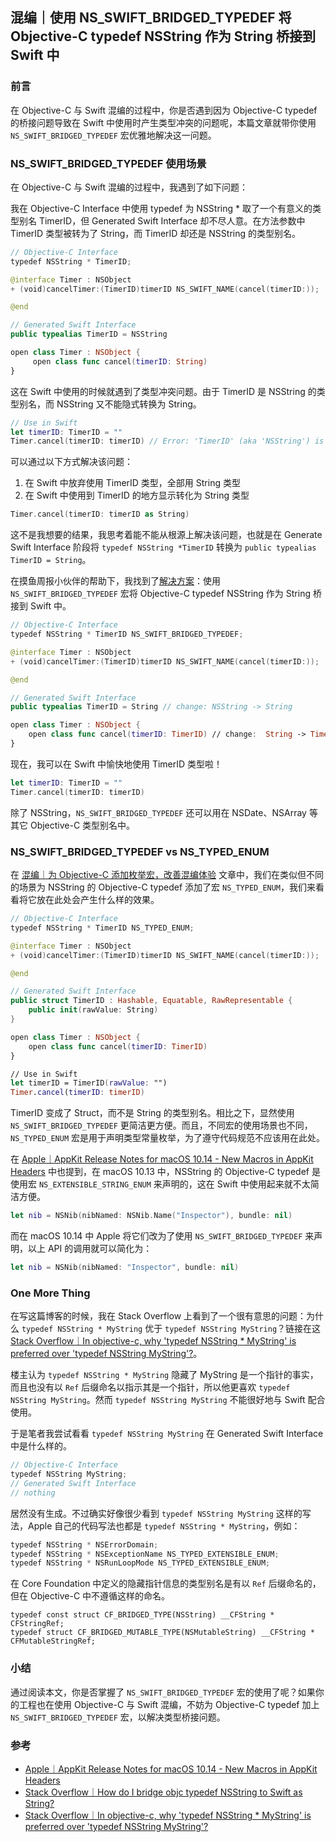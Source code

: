 ## 混编｜使用 NS_SWIFT_BRIDGED_TYPEDEF 将 Objective-C typedef NSString 作为 String 桥接到 Swift 中

### 前言

在 Objective-C 与 Swift 混编的过程中，你是否遇到因为 Objective-C typedef 的桥接问题导致在 Swift 中使用时产生类型冲突的问题呢，本篇文章就带你使用 `NS_SWIFT_BRIDGED_TYPEDEF` 宏优雅地解决这一问题。

### NS_SWIFT_BRIDGED_TYPEDEF 使用场景

在 Objective-C 与 Swift 混编的过程中，我遇到了如下问题：

我在 Objective-C Interface 中使用 typedef 为 NSString * 取了一个有意义的类型别名 TimerID，但 Generated Swift Interface 却不尽人意。在方法参数中 TimerID 类型被转为了 String，而 TimerID 却还是 NSString 的类型别名。

```swift
// Objective-C Interface
typedef NSString * TimerID;

@interface Timer : NSObject
+ (void)cancelTimer:(TimerID)timerID NS_SWIFT_NAME(cancel(timerID:));

@end

// Generated Swift Interface
public typealias TimerID = NSString

open class Timer : NSObject {
     open class func cancel(timerID: String)
}
```

这在 Swift 中使用的时候就遇到了类型冲突问题。由于 TimerID 是 NSString 的类型别名，而 NSString 又不能隐式转换为 String。

```swift
// Use in Swift
let timerID: TimerID = ""
Timer.cancel(timerID: timerID) // Error: 'TimerID' (aka 'NSString') is not implicitly convertible to 'String'; did you mean to use 'as' to explicitly convert? Insert ' as String'
```

可以通过以下方式解决该问题：

1. 在 Swift 中放弃使用 TimerID 类型，全部用 String 类型
2. 在 Swift 中使用到 TimerID 的地方显示转化为 String 类型

```swift
Timer.cancel(timerID: timerID as String)
```

这不是我想要的结果，我思考着能不能从根源上解决该问题，也就是在 Generate Swift Interface 阶段将 `typedef NSString *TimerID` 转换为 `public typealias TimerID = String`。

在摸鱼周报小伙伴的帮助下，我找到了[解决方案](https://stackoverflow.com/questions/53219460/how-do-i-bridge-objc-typedef-nsstring-to-swift-as-string)：使用 `NS_SWIFT_BRIDGED_TYPEDEF` 宏将 Objective-C typedef NSString 作为 String 桥接到 Swift 中。

```swift
// Objective-C Interface
typedef NSString * TimerID NS_SWIFT_BRIDGED_TYPEDEF;

@interface Timer : NSObject
+ (void)cancelTimer:(TimerID)timerID NS_SWIFT_NAME(cancel(timerID:));

@end

// Generated Swift Interface
public typealias TimerID = String // change: NSString -> String

open class Timer : NSObject {
    open class func cancel(timerID: TimerID) // change:  String -> TimerID
}
```

现在，我可以在 Swift 中愉快地使用 TimerID 类型啦！

```swift
let timerID: TimerID = ""
Timer.cancel(timerID: timerID) 
```

除了 NSString，`NS_SWIFT_BRIDGED_TYPEDEF` 还可以用在 NSDate、NSArray 等其它 Objective-C 类型别名中。

### NS_SWIFT_BRIDGED_TYPEDEF vs NS_TYPED_ENUM

在 [混编｜为 Objective-C 添加枚举宏，改善混编体验](https://github.com/teney97/Objective-C-Style-Guide/blob/main/Content/%E6%B7%B7%E7%BC%96%EF%BD%9C%E4%B8%BA%20Objective-C%20%E6%B7%BB%E5%8A%A0%E6%9E%9A%E4%B8%BE%E5%AE%8F%EF%BC%8C%E6%94%B9%E5%96%84%E6%B7%B7%E7%BC%96%E4%BD%93%E9%AA%8C.md) 文章中，我们在类似但不同的场景为 NSString 的 Objective-C typedef 添加了宏 `NS_TYPED_ENUM`，我们来看看将它放在此处会产生什么样的效果。

```swift
// Objective-C Interface
typedef NSString * TimerID NS_TYPED_ENUM;

@interface Timer : NSObject
+ (void)cancelTimer:(TimerID)timerID NS_SWIFT_NAME(cancel(timerID:));

@end

// Generated Swift Interface
public struct TimerID : Hashable, Equatable, RawRepresentable {
    public init(rawValue: String)
}

open class Timer : NSObject {
    open class func cancel(timerID: TimerID)
}

// Use in Swift
let timerID = TimerID(rawValue: "")
Timer.cancel(timerID: timerID)
```

TimerID 变成了 Struct，而不是 String 的类型别名。相比之下，显然使用 `NS_SWIFT_BRIDGED_TYPEDEF` 更简洁更方便。而且，不同宏的使用场景也不同，`NS_TYPED_ENUM` 宏是用于声明类型常量枚举，为了遵守代码规范不应该用在此处。

在 [Apple｜AppKit Release Notes for macOS 10.14 - New Macros in AppKit Headers](https://developer.apple.com/documentation/macos-release-notes/appkit-release-notes-for-macos-10_14) 中也提到，在 macOS 10.13 中，NSString 的 Objective-C typedef 是使用宏 `NS_EXTENSIBLE_STRING_ENUM` 来声明的，这在 Swift 中使用起来就不太简洁方便。

```swift
let nib = NSNib(nibNamed: NSNib.Name("Inspector"), bundle: nil)
```

而在 macOS 10.14 中 Apple 将它们改为了使用 `NS_SWIFT_BRIDGED_TYPEDEF` 来声明，以上 API 的调用就可以简化为：

```swift
let nib = NSNib(nibNamed: "Inspector", bundle: nil)
```

### One More Thing

在写这篇博客的时候，我在 Stack Overflow 上看到了一个很有意思的问题：为什么 `typedef NSString * MyString` 优于 `typedef NSString MyString`？链接在这 [Stack Overflow｜In objective-c, why 'typedef NSString * MyString' is preferred over 'typedef NSString MyString'?](https://stackoverflow.com/questions/45063451/in-objective-c-why-typedef-nsstring-mystring-is-preferred-over-typedef-nss)。

楼主认为 `typedef NSString * MyString` 隐藏了 MyString 是一个指针的事实，而且也没有以 `Ref` 后缀命名以指示其是一个指针，所以他更喜欢 `typedef NSString MyString`。然而 `typedef NSString MyString` 不能很好地与 Swift 配合使用。

于是笔者我尝试看看 `typedef NSString MyString` 在 Generated Swift Interface 中是什么样的。

```swift
// Objective-C Interface
typedef NSString MyString;
// Generated Swift Interface
// nothing
```

居然没有生成。不过确实好像很少看到 `typedef NSString MyString` 这样的写法，Apple 自己的代码写法也都是 `typedef NSString * MyString`，例如：

```swift
typedef NSString * NSErrorDomain;
typedef NSString * NSExceptionName NS_TYPED_EXTENSIBLE_ENUM;
typedef NSString * NSRunLoopMode NS_TYPED_EXTENSIBLE_ENUM;
```

在 Core Foundation 中定义的隐藏指针信息的类型别名是有以 `Ref` 后缀命名的，但在 Objective-C 中不遵循这样的命名。

```
typedef const struct CF_BRIDGED_TYPE(NSString) __CFString * CFStringRef;
typedef struct CF_BRIDGED_MUTABLE_TYPE(NSMutableString) __CFString * CFMutableStringRef;
```

### 小结

通过阅读本文，你是否掌握了 `NS_SWIFT_BRIDGED_TYPEDEF` 宏的使用了呢？如果你的工程也在使用 Objective-C 与 Swift 混编，不妨为 Objective-C typedef 加上 `NS_SWIFT_BRIDGED_TYPEDEF` 宏，以解决类型桥接问题。

### 参考

* [Apple｜AppKit Release Notes for macOS 10.14 - New Macros in AppKit Headers](https://developer.apple.com/documentation/macos-release-notes/appkit-release-notes-for-macos-10_14)
* [Stack Overflow｜How do I bridge objc typedef NSString to Swift as String?](https://stackoverflow.com/questions/53219460/how-do-i-bridge-objc-typedef-nsstring-to-swift-as-string)
* [Stack Overflow｜In objective-c, why 'typedef NSString * MyString' is preferred over 'typedef NSString MyString'?](https://stackoverflow.com/questions/45063451/in-objective-c-why-typedef-nsstring-mystring-is-preferred-over-typedef-nss)





